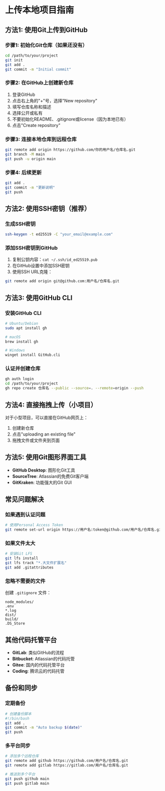 # 上传本地项目指南

## 方法1: 使用Git上传到GitHub

### 步骤1: 初始化Git仓库（如果还没有）
```bash
cd /path/to/your/project
git init
git add .
git commit -m "Initial commit"
```

### 步骤2: 在GitHub上创建新仓库
1. 登录GitHub
2. 点击右上角的"+"号，选择"New repository"
3. 填写仓库名称和描述
4. 选择公开或私有
5. 不要初始化README、.gitignore或license（因为本地已有）
6. 点击"Create repository"

### 步骤3: 连接本地仓库到远程仓库
```bash
git remote add origin https://github.com/你的用户名/仓库名.git
git branch -M main
git push -u origin main
```

### 步骤4: 后续更新
```bash
git add .
git commit -m "更新说明"
git push
```

## 方法2: 使用SSH密钥（推荐）

### 生成SSH密钥
```bash
ssh-keygen -t ed25519 -C "your_email@example.com"
```

### 添加SSH密钥到GitHub
1. 复制公钥内容：`cat ~/.ssh/id_ed25519.pub`
2. 在GitHub设置中添加SSH密钥
3. 使用SSH URL克隆：
```bash
git remote add origin git@github.com:用户名/仓库名.git
```

## 方法3: 使用GitHub CLI

### 安装GitHub CLI
```bash
# Ubuntu/Debian
sudo apt install gh

# macOS
brew install gh

# Windows
winget install GitHub.cli
```

### 认证并创建仓库
```bash
gh auth login
cd /path/to/your/project
gh repo create 仓库名 --public --source=. --remote=origin --push
```

## 方法4: 直接拖拽上传（小项目）

对于小型项目，可以直接在GitHub网页上：
1. 创建新仓库
2. 点击"uploading an existing file"
3. 拖拽文件或文件夹到页面

## 方法5: 使用Git图形界面工具

- **GitHub Desktop**: 图形化Git工具
- **SourceTree**: Atlassian的免费Git客户端
- **GitKraken**: 功能强大的Git GUI

## 常见问题解决

### 如果遇到认证问题
```bash
# 使用Personal Access Token
git remote set-url origin https://用户名:token@github.com/用户名/仓库名.git
```

### 如果文件太大
```bash
# 安装Git LFS
git lfs install
git lfs track "*.大文件扩展名"
git add .gitattributes
```

### 忽略不需要的文件
创建 `.gitignore` 文件：
```
node_modules/
.env
*.log
dist/
build/
.DS_Store
```

## 其他代码托管平台

- **GitLab**: 类似GitHub的流程
- **Bitbucket**: Atlassian的代码托管
- **Gitee**: 国内的代码托管平台
- **Coding**: 腾讯云的代码托管

## 备份和同步

### 定期备份
```bash
# 创建备份脚本
#!/bin/bash
git add .
git commit -m "Auto backup $(date)"
git push
```

### 多平台同步
```bash
# 添加多个远程仓库
git remote add github https://github.com/用户名/仓库名.git
git remote add gitlab https://gitlab.com/用户名/仓库名.git

# 推送到多个平台
git push github main
git push gitlab main
```